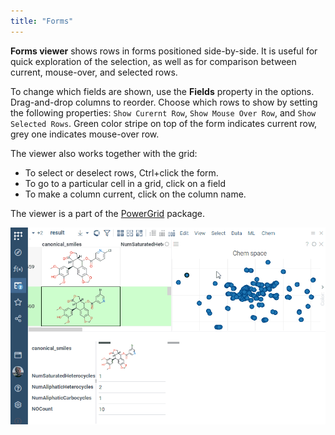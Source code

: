 ```yaml
---
title: "Forms"
---
```


**Forms viewer** shows rows in forms positioned side-by-side.
It is useful for quick exploration of the selection, as well as for comparison between current, 
mouse-over, and selected rows.

To change which fields are shown, use the **Fields** property in the options. 
Drag-and-drop columns to reorder. Choose which rows to show by setting the
following properties: `Show Curernt Row`, `Show Mouse Over Row`, and `Show Selected Rows`.
Green color stripe on top of the form indicates current row, grey one indicates mouse-over row. 

The viewer also works together with the grid:
* To select or deselect rows, Ctrl+click the form.
* To go to a particular cell in a grid, click on a field
* To make a column current, click on the column name.


The viewer is a part of the [PowerGrid](https://github.com/datagrok-ai/public/tree/master/packages/PowerGrid) package.

![Forms viewer](forms.gif)